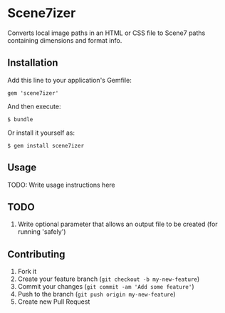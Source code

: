 # Scene7izer

Converts local image paths in an HTML or CSS file to Scene7 paths containing dimensions and format info.

## Installation

Add this line to your application's Gemfile:

    gem 'scene7izer'

And then execute:

    $ bundle

Or install it yourself as:

    $ gem install scene7izer

## Usage

TODO: Write usage instructions here

## TODO

1. Write optional parameter that allows an output file to be created (for running 'safely')

## Contributing

1. Fork it
2. Create your feature branch (`git checkout -b my-new-feature`)
3. Commit your changes (`git commit -am 'Add some feature'`)
4. Push to the branch (`git push origin my-new-feature`)
5. Create new Pull Request
